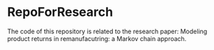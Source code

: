 # RepoForResearch
The code of this repository is related to the research paper: Modeling product returns in remanufacutring: a Markov chain approach.

